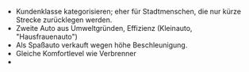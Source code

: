 - Kundenklasse kategorisieren; eher für Stadtmenschen, die nur kürze Strecke zurücklegen werden.
- Zweite Auto aus Umweltgründen, Effizienz (Kleinauto, "Hausfrauenauto")
- Als Spaßauto verkauft wegen höhe Beschleunigung.
- Gleiche Komfortlevel wie Verbrenner
- 